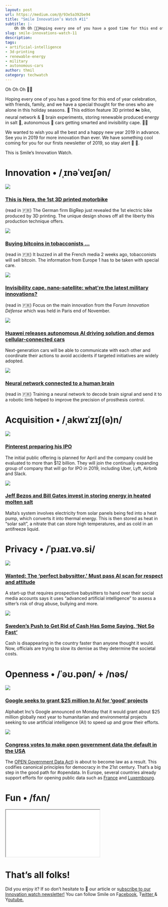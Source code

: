 ```yaml
---
layout: post
url: https://medium.com/@/93e5a392be94
title: "Smile Innovation’s Watch #11"
subtitle: |-
    Oh Oh Oh 🎅🏼Hoping every one of you have a good time for this end of year celebration, with friends, family, and we have a special though f
slug: smile-innovations-watch-11
description: 
tags: 
- artificial-intelligence
- 3d-printing
- renewable-energy
- military
- autonomous-cars
author: thmil
category: techwatch
---
```


Oh Oh Oh 🎅🏼

Hoping every one of you has a good time for this end of year celebration, with friends, family, and we have a special thought for the ones who are alone in this holiday seasons. 🤝 This edition feature 3D printed 🏍 bike, neural network & 🧠 brain experiments, storing renewable produced energy in salt 🧂, autonomous 🚗 cars getting smarted and invisibility cape. 🧙‍♂️

We wanted to wish you all the best and a happy new year 2019 in advance. See you in 2019 for more innovation than ever. We have something cool coming for you for our firsts newsletter of 2019, so stay alert 🎁 👀.

This is Smile’s Innovation Watch.

# Innovation • /ˌɪnəˈveɪʃən/

![](/assets/images/posts/0*nQte2GcXZtjo039a)

### [**This is Nera, the 1st 3D printed motorbike**](https://www.futura-sciences.com/tech/actualites/impression-3d-voici-nera-premiere-moto-electrique-imprimee-3d-50000059/?utm_campaign=Smile%20Innovation%27s%20Watch&utm_medium=email&utm_source=Revue%20newsletter)

(read in 🇫🇷) The German firm BigRep just revealed the 1st electric bike produced by 3D printing. The unique design shows off all the liberty this production technique offers.

![](/assets/images/posts/0*W7Bi6bNLL4_FuM3A)

### [**Buying bitcoins in tobacconists …**](https://www.generation-nt.com/bitcoin-bureau-tabac-achat-keplerk-actualite-1959637.html?utm_campaign=Smile%20Innovation%27s%20Watch&utm_medium=email&utm_source=Revue%20newsletter)

(read in 🇫🇷) It buzzed in all the French media 2 weeks ago, tobacconists will sell bitcoin. The information from Europe 1 has to be taken with special care.

![](/assets/images/posts/0*_biSZmbqNPgsA45n.jpg)

### [**Invisibility cape, nano-satellite: what're the latest military innovations?**](https://www.challenges.fr/entreprise/defense/forum-innovation-defense-des-pepites-militaires-a-decouvrir_627994?utm_campaign=Smile%20Innovation%27s%20Watch&utm_medium=email&utm_source=Revue%20newsletter)

(read in 🇫🇷) Focus on the main innovation from the Fo*rum Innovation Défense w*hich was held in Paris end of November.

![](/assets/images/posts/0*KX9cGMAwx_L4Sj9n.jpg)

### [**Huawei releases autonomous AI driving solution and demos cellular-connected cars**](https://venturebeat.com/2018/11/26/huawei-releases-autonomous-ai-driving-solution-and-demos-cellular-connected-cars/?utm_campaign=Smile%20Innovation%27s%20Watch&utm_medium=email&utm_source=Revue%20newsletter)

Next-generation cars will be able to communicate with each other and coordinate their actions to avoid accidents if targeted initiatives are widely adopted.

![](/assets/images/posts/0*Q-27jeM5hz7BHIlJ)

### [**Neural network connected to a human brain**](https://iatranshumanisme.com/2018/10/15/un-reseau-de-neurones-connecte-a-un-cerveau-humain/?utm_campaign=Smile%20Innovation%27s%20Watch&utm_medium=email&utm_source=Revue%20newsletter)

(read in 🇫🇷) Training a neural network to decode brain signal and send it to a robotic limb helped to improve the precision of prosthesis control.

# Acquisition • /ˌakwɪˈzɪʃ(ə)n/

![](/assets/images/posts/0*aitJ7YBZl_Q84J7o.jpg)

### [**Pinterest preparing his IPO**](https://www.businessinsider.fr/us/pinterest-is-preparing-itself-for-a-2019-ipo-2018-12?utm_campaign=Smile%20Innovation%27s%20Watch&utm_medium=email&utm_source=Revue%20newsletter)

The initial public offering is planned for April and the company could be evaluated to more than $12 billion. They will join the continually expanding group of company that will go for IPO in 2019, including Uber, Lyft, Airbnb and Slack.

![](/assets/images/posts/0*hwcdFbcpsrxIb0Qq.jpg)

### [**Jeff Bezos and Bill Gates invest in storing energy in heated molten salt**](https://www.telegraph.co.uk/technology/2018/12/19/google-spin-off-stores-energy-molten-salt-backed-jeff-bezos/?utm_campaign=Smile%20Innovation%27s%20Watch&utm_medium=email&utm_source=Revue%20newsletter)

Malta’s system involves electricity from solar panels being fed into a heat pump, which converts it into thermal energy. This is then stored as heat in “solar salt”, a nitrate that can store high temperatures, and as cold in an antifreeze liquid.

# Privacy • /ˈpɹaɪ.və.si/

![](/assets/images/posts/0*ZFnLdarZVcdQjeqU)

### [**Wanted: The ‘perfect babysitter.’ Must pass AI scan for respect and attitude**](https://www.washingtonpost.com/technology/2018/11/16/wanted-perfect-babysitter-must-pass-ai-scan-respect-attitude/?noredirect=on&utm_campaign=Smile%20Innovation%27s%20Watch&utm_medium=email&utm_source=Revue%20newsletter&utm_term=.bb83e9e2d190)

A start-up that requires prospective babysitters to hand over their social media accounts says it uses “advanced artificial intelligence” to assess a sitter’s risk of drug abuse, bullying and more.

![](/assets/images/posts/0*6lwu7kk5TVTdJzor.jpg)

### [**Sweden’s Push to Get Rid of Cash Has Some Saying, ‘Not So Fast’**](https://www.nytimes.com/2018/11/21/business/sweden-cashless-society.html?utm_campaign=Smile%20Innovation%27s%20Watch&utm_medium=email&utm_source=Revue%20newsletter)

Cash is disappearing in the country faster than anyone thought it would. Now, officials are trying to slow its demise as they determine the societal costs.

# Openness • /ˈəʊ.pən/ + /nəs/

![](/assets/images/posts/0*iJMxU2mljpWRnMGS.jpg)

### [**Google seeks to grant $25 million to AI for ‘good’ projects**](https://www.reuters.com/article/us-alphabet-google-aid/google-seeks-to-grant-20-million-to-ai-for-good-projects-idUSKCN1N32CW?feedName=technologyNews&feedType=RSS&utm_campaign=Smile%20Innovation%27s%20Watch&utm_medium=email&utm_source=Revue%20newsletter)

Alphabet Inc’s Google announced on Monday that it would grant about $25 million globally next year to humanitarian and environmental projects seeking to use artificial intelligence (AI) to speed up and grow their efforts.

![](/assets/images/posts/0*2HDqSvh7lhNEtA1M.jpg)

### [**Congress votes to make open government data the default in the USA**](https://e-pluribusunum.org/2018/12/21/congress-made-open-government-data-the-default-in-the-united-states/?utm_campaign=Smile%20Innovation%27s%20Watch&utm_medium=email&utm_source=Revue%20newsletter)

The [OPEN Government Data Act](https://www.datacoalition.org/open-government-data-act/)) is about to become law as a result. This codifies canonical principles for democracy in the 21st century. That’s a big step in the good path for #opendata. In Europe, several countries already support efforts for opening public data such as [France](https://www.data.gouv.fr/fr/) and [Luxembourg](http://data.public.lu).

# Fun • /fʌn/

<iframe src="/assets/images/posts/c05c75d17b740094f6eeffbbe9563457.html"></iframe>

# That’s all folks!

Did you enjoy it? If so don’t hesitate to 👏 our article or s[ubscribe to our Innovation watch newsletter!](http://eepurl.com/dM4NAM)
You can follow Smile on F[acebook,](https://www.facebook.com/smileopensource) T[witter ](https://www.twitter.com/GroupeSmile)& Y[outube.](http://www.youtube.com/user/SmileOpenSource)


